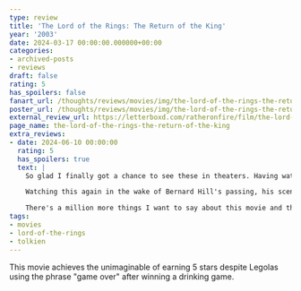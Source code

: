 ```yaml
---
type: review
title: 'The Lord of the Rings: The Return of the King'
year: '2003'
date: 2024-03-17 00:00:00.000000+00:00
categories:
- archived-posts
- reviews
draft: false
rating: 5
has_spoilers: false
fanart_url: /thoughts/reviews/movies/img/the-lord-of-the-rings-the-return-of-the-king_fanart.png
poster_url: /thoughts/reviews/movies/img/the-lord-of-the-rings-the-return-of-the-king_poster.png
external_review_url: https://letterboxd.com/ratheronfire/film/the-lord-of-the-rings-the-return-of-the-king/
page_name: the-lord-of-the-rings-the-return-of-the-king
extra_reviews:
- date: 2024-06-10 00:00:00
  rating: 5
  has_spoilers: true
  text: |
    So glad I finally got a chance to see these in theaters. Having watched all three, I can say with confidence these three as a single unit are my all-time favorite film, hands down.

    Watching this again in the wake of Bernard Hill's passing, his scenes hit way harder, and I was able to appreciate his character way more deeply than I ever have watching his performance, and the way he constantly straddles the line between projecting an aura of authority, and serving as a man of the people willing to ride out into certain death right alongside them.

    There's a million more things I want to say about this movie and the trilogy as a whole, but my brain is absolutely worn out now, so maybe some other time I'll come back and jot down some more unorganized thoughts here.
tags:
- movies
- lord-of-the-rings
- tolkien
---
```


This movie achieves the unimaginable of earning 5 stars despite Legolas using the phrase "game over" after winning a drinking game.

